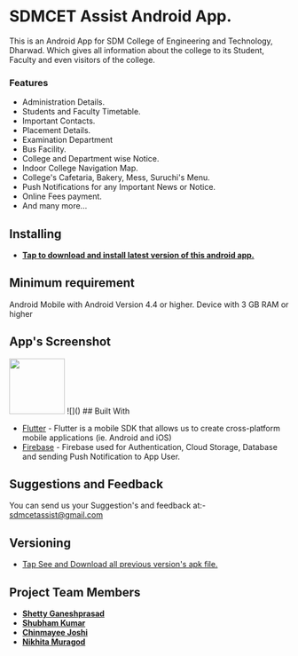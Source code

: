 # SDMCET Assist Android App.

This is an Android App for SDM College of Engineering and Technology, Dharwad.
Which gives all information about the college to its Student, Faculty and even visitors of the college.






### Features
* Administration Details.
* Students and Faculty Timetable.
* Important Contacts.
* Placement Details.
* Examination Department
* Bus Facility.
* College and Department wise Notice.
* Indoor College Navigation Map.
* College's Cafetaria, Bakery, Mess, Suruchi's Menu.
* Push Notifications for any Important News or Notice.
* Online Fees payment.
* And many more...


## Installing

* [**Tap to download and install latest version of this android app.**](https://drive.google.com/drive/u/2/folders/1HEV_Y3rv9amnEES67vkuSvhR-R8t2kRE
) 

## Minimum requirement
Android Mobile with Android Version 4.4 or higher.
Device with 3 GB RAM or higher

## App's Screenshot
<img src="https://firebasestorage.googleapis.com/v0/b/sdmcet-assist.appspot.com/o/GitHub%20Readme%20App%20Screenshot%2Flogin.jpg?alt=media&token=fe63b707-3722-4d0a-b695-87011b8f6e80" width="100">
![]()
## Built With

* [Flutter](https://flutter.dev/docs) - Flutter is a mobile SDK that allows us to create cross-platform mobile applications (ie. Android and iOS)
* [Firebase](https://maven.apache.org/) - Firebase used for Authentication, Cloud Storage, Database and sending Push Notification to App User.

## Suggestions and Feedback

You can send us your Suggestion's and feedback at:- sdmcetassist@gmail.com


## Versioning

* [Tap See and Download all previous version's apk file.](https://drive.google.com/open?id=1HP0kve3qMRyvOFV2LON9PrHwtkPFXO-F)


## Project Team Members

* [**Shetty Ganeshprasad**](https://github.com/ganeshShetty98/)
* [**Shubham Kumar**](https://github.com/Shubhamkumar6458)
* [**Chinmayee Joshi**](https://github.com/chinmayee143)
* [**Nikhita Muragod**](https://github.com/nikhita-png)






